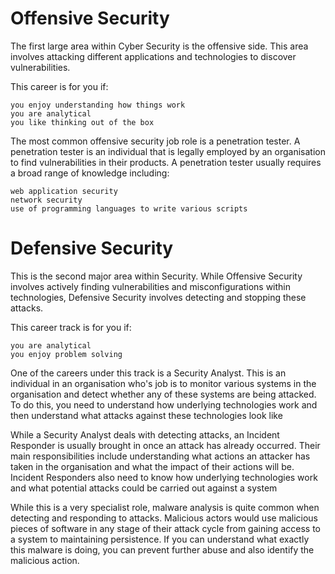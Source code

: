 # Offensive Security

The first large area within Cyber Security is the offensive side. This area involves attacking different applications and technologies to discover vulnerabilities.

This career is for you if:

    you enjoy understanding how things work
    you are analytical
    you like thinking out of the box

The most common offensive security job role is a penetration tester. A penetration tester is an individual that is legally employed by an organisation to find vulnerabilities in their products. A penetration tester usually requires a broad range of knowledge including:

    web application security
    network security
    use of programming languages to write various scripts

# Defensive Security

This is the second major area within Security. While Offensive Security involves actively finding vulnerabilities and misconfigurations within technologies, Defensive Security involves detecting and stopping these attacks.

This career track is for you if:

    you are analytical
    you enjoy problem solving

One of the careers under this track is a Security Analyst. This is an individual in an organisation who's job is to monitor various systems in the organisation and detect whether any of these systems are being attacked. To do this, you need to understand how underlying technologies work and then understand what attacks against these technologies look like

While a Security Analyst deals with detecting attacks, an Incident Responder is usually brought in once an attack has already occurred. Their main responsibilities include understanding what actions an attacker has taken in the organisation and what the impact of their actions will be. Incident Responders also need to know how underlying technologies work and what potential attacks could be carried out against a system

While this is a very specialist role, malware analysis is quite common when detecting and responding to attacks. Malicious actors would use malicious pieces of software in any stage of their attack cycle from gaining access to a system to maintaining persistence. If you can understand what exactly this malware is doing, you can prevent further abuse and also identify the malicious action.